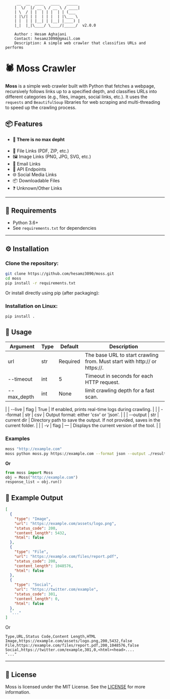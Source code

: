 ```
     __  __  ____   ____   _____ 
    |  \/  |/ __ \ / __ \ / ____|
    | \  / | |  | | |  | | (___  
    | |\/| | |  | | |  | |\___ \ 
    | |  | | |__| | |__| |____) |
    |_|  |_|\____/ \____/|_____/  v2.0.0
  
    Author : Hesam Aghajani
    Contact: hesamz3090@gmail.com
    Description: A simple web crawler that classifies URLs and performs
```

# 🕷️ Moss Crawler
**Moss**  is a simple web crawler built with Python that fetches a webpage, recursively follows links up to a specified depth, and classifies URLs into different categories (e.g., files, images, social links, etc.). It uses the `requests` and `BeautifulSoup` libraries for web scraping and multi-threading to speed up the crawling process.

## 📦 Features
- #### 📌 There is no max depht
- 📄 File Links (PDF, ZIP, etc.)
- 🖼️ Image Links (PNG, JPG, SVG, etc.)
- 📨 Email Links
- 🔗 API Endpoints
- 🌐 Social Media Links
- 📦 Downloadable Files
- ❓ Unknown/Other Links
---

## 📌 Requirements

- Python 3.6+
- See `requirements.txt` for dependencies

---
## ⚙️ Installation

### Clone the repository:
```bash
git clone https://github.com/hesamz3090/moss.git
cd moss
pip install -r requirements.txt
```
Or install directly using pip (after packaging):

### Installation on Linux:
```bash
pip install .
```

## 🚀 Usage

| Argument        | Type      | Default     | Description                                                                      |
|-----------------|-----------|-------------|----------------------------------------------------------------------------------|
| url             | str       | Required    | The base URL to start crawling from. Must start with http:// or https://.        |
| --timeout       | int       | 5           | Timeout in seconds for each HTTP request.                                        |
| --max_depth     | int       | None        | limit crawling depth for a fast scan.                                            |
|
| --live          | flag      | True        | If enabled, prints real-time logs during crawling.                               |
|
| --format        | str       | csv         | Output format: either 'csv' or 'json'.                                           |
|
| --output        | str       | current dir | Directory path to save the output. If not provided, saves in the current folder. |
|
| -v              | flag      | —           | Displays the current version of the tool.                                        |
|

### Examples

```bash
moss "http://example.com"
moss python moss.py https://example.com --format json --output ./results
```
**Or**

```python
from moss import Moss
obj = Moss("http://example.com")
response_list = obj.run()
```

## 📁 Example Output

```json
[
  {
    "type": "Image",
    "url": "https://example.com/assets/logo.png",
    "status_code": 200,
    "content_length": 5432,
    "html": false
  },
  {
    "type": "File",
    "url": "https://example.com/files/report.pdf",
    "status_code": 200,
    "content_length": 1048576,
    "html": false
  },
  {
    "type": "Social",
    "url": "https://twitter.com/example",
    "status_code": 301,
    "content_length": 0,
    "html": false
  },
  "..."
]
```
Or
```csv
Type,URL,Status Code,Content Length,HTML
Image,https://example.com/assets/logo.png,200,5432,false
File,https://example.com/files/report.pdf,200,1048576,false
Social,https://twitter.com/example,301,0,<html><head>.... 
"..."
```

---
## 📝 License

Moss is licensed under the MIT License. See the [LICENSE](https://github.com/hesamz3090/moss/blob/main/LICENSE) for more information.
